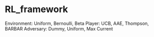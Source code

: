 # RL_framework

Environment: Uniform, Bernoulli, Beta
Player: UCB, AAE, Thompson, BARBAR
Adversary: Dummy, Uniform, Max Current
